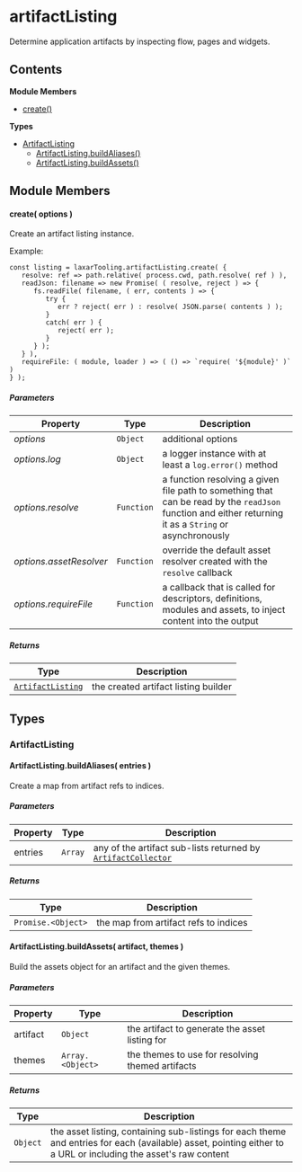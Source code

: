 
# <a name="artifactListing"></a>artifactListing

Determine application artifacts by inspecting flow, pages and widgets.

## Contents

**Module Members**

- [create()](#create)

**Types**

- [ArtifactListing](#ArtifactListing)
  - [ArtifactListing.buildAliases()](#ArtifactListing.buildAliases)
  - [ArtifactListing.buildAssets()](#ArtifactListing.buildAssets)

## Module Members

#### <a name="create"></a>create( options )

Create an artifact listing instance.

Example:

    const listing = laxarTooling.artifactListing.create( {
       resolve: ref => path.relative( process.cwd, path.resolve( ref ) ),
       readJson: filename => new Promise( ( resolve, reject ) => {
          fs.readFile( filename, ( err, contents ) => {
             try {
                err ? reject( err ) : resolve( JSON.parse( contents ) );
             }
             catch( err ) {
                reject( err );
             }
          } );
       } ),
       requireFile: ( module, loader ) => ( () => `require( '${module}' )` )
    } );

##### Parameters

| Property | Type | Description |
| -------- | ---- | ----------- |
| _options_ | `Object` |  additional options |
| _options.log_ | `Object` |  a logger instance with at least a `log.error()` method |
| _options.resolve_ | `Function` |  a function resolving a given file path to something that can be read by the `readJson` function and either returning it as a `String` or asynchronously |
| _options.assetResolver_ | `Function` |  override the default asset resolver created with the `resolve` callback |
| _options.requireFile_ | `Function` |  a callback that is called for descriptors, definitions, modules and assets, to inject content into the output |

##### Returns

| Type | Description |
| ---- | ----------- |
| [`ArtifactListing`](#ArtifactListing) |  the created artifact listing builder |

## Types

### <a name="ArtifactListing"></a>ArtifactListing

#### <a name="ArtifactListing.buildAliases"></a>ArtifactListing.buildAliases( entries )

Create a map from artifact refs to indices.

##### Parameters

| Property | Type | Description |
| -------- | ---- | ----------- |
| entries | `Array` |  any of the artifact sub-lists returned by [`ArtifactCollector`](artifact_collector.md) |

##### Returns

| Type | Description |
| ---- | ----------- |
| `Promise.<Object>` |  the map from artifact refs to indices |

#### <a name="ArtifactListing.buildAssets"></a>ArtifactListing.buildAssets( artifact, themes )

Build the assets object for an artifact and the given themes.

##### Parameters

| Property | Type | Description |
| -------- | ---- | ----------- |
| artifact | `Object` |  the artifact to generate the asset listing for |
| themes | `Array.<Object>` |  the themes to use for resolving themed artifacts |

##### Returns

| Type | Description |
| ---- | ----------- |
| `Object` |  the asset listing, containing sub-listings for each theme and entries for each (available) asset, pointing either to a URL or including the asset's raw content |

